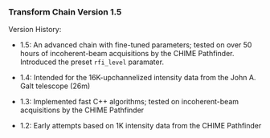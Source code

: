 ### Transform Chain Version 1.5

Version History:

   - 1.5: An advanced chain with fine-tuned parameters; tested on over 50 hours of incoherent-beam acquisitions by the CHIME Pathfinder. Introduced the preset `rfi_level` paramater.

   - 1.4: Intended for the 16K-upchannelized intensity data from the John A. Galt telescope (26m)

   - 1.3: Implemented fast C++ algorithms; tested on incoherent-beam acquisitions by the CHIME Pathfinder

   - 1.2: Early attempts based on 1K intensity data from the CHIME Pathfinder
